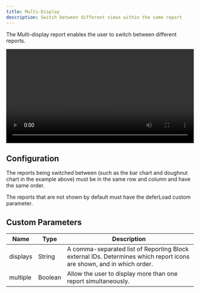 ```yaml
---
title: Multi-Display
description: Switch between different views within the same report
---
```


The Multi-display report enables the user to switch between different reports.

<video width="100%" controls>
  <source src="/static/video/multi-display.mov" type="video/mp4">
</video>

## Configuration

The reports being switched between (such as the bar chart and doughnut chart in the example above) must be in the same row and column and have the same order.

The reports that are not shown by default must have the deferLoad custom parameter.

## Custom Parameters

| Name | Type | Description |
|------|------|-------------|
| displays | String | A comma-separated list of Reporting Block external IDs. Determines which report icons are shown, and in which order. |
| multiple | Boolean | Allow the user to display more than one report simultaneously. |
